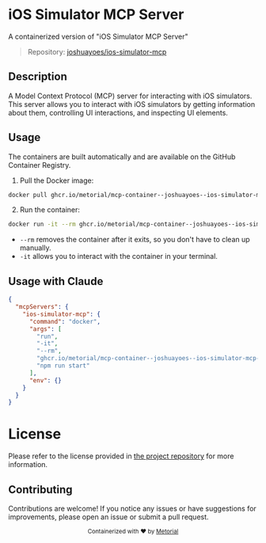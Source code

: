 
# iOS Simulator MCP Server

A containerized version of "iOS Simulator MCP Server"

> Repository: [joshuayoes/ios-simulator-mcp](https://github.com/joshuayoes/ios-simulator-mcp)

## Description

A Model Context Protocol (MCP) server for interacting with iOS simulators. This server allows you to interact with iOS simulators by getting information about them, controlling UI interactions, and inspecting UI elements.


## Usage

The containers are built automatically and are available on the GitHub Container Registry.

1. Pull the Docker image:

```bash
docker pull ghcr.io/metorial/mcp-container--joshuayoes--ios-simulator-mcp--ios-simulator-mcp
```

2. Run the container:

```bash
docker run -it --rm ghcr.io/metorial/mcp-container--joshuayoes--ios-simulator-mcp--ios-simulator-mcp 
```

- `--rm` removes the container after it exits, so you don't have to clean up manually.
- `-it` allows you to interact with the container in your terminal.



## Usage with Claude

```json
{
  "mcpServers": {
    "ios-simulator-mcp": {
      "command": "docker",
      "args": [
        "run",
        "-it",
        "--rm",
        "ghcr.io/metorial/mcp-container--joshuayoes--ios-simulator-mcp--ios-simulator-mcp",
        "npm run start"
      ],
      "env": {}
    }
  }
}
```

# License

Please refer to the license provided in [the project repository](https://github.com/joshuayoes/ios-simulator-mcp) for more information.

## Contributing

Contributions are welcome! If you notice any issues or have suggestions for improvements, please open an issue or submit a pull request.

<div align="center">
  <sub>Containerized with ❤️ by <a href="https://metorial.com">Metorial</a></sub>
</div>
  